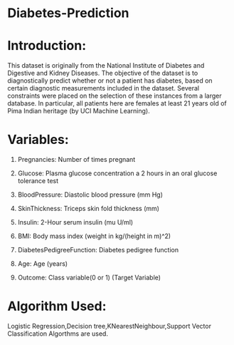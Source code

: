 # Diabetes-Prediction
# Introduction:
This dataset is originally from the National Institute of Diabetes and Digestive and Kidney Diseases. The objective of the dataset is to diagnostically predict whether or not a patient has diabetes, based on certain diagnostic measurements included in the dataset. Several constraints were placed on the selection of these instances from a larger database. In particular, all patients here are females at least 21 years old of Pima Indian heritage (by UCI Machine Learning).

# Variables:
1) Pregnancies: Number of times pregnant

2) Glucose: Plasma glucose concentration a 2 hours in an oral glucose tolerance test

3) BloodPressure: Diastolic blood pressure (mm Hg)

4) SkinThickness: Triceps skin fold thickness (mm) 

5) Insulin: 2-Hour serum insulin (mu U/ml)

6) BMI: Body mass index (weight in kg/(height in m)^2)

7) DiabetesPedigreeFunction: Diabetes pedigree function

8) Age: Age (years)

9) Outcome: Class variable(0 or 1) (Target Variable)

# Algorithm Used:
Logistic Regression,Decision tree,KNearestNeighbour,Support Vector Classification Algorthms are used.
